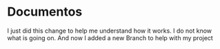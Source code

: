 # Documentos

I just did this change to help me understand how it works.
I do not know what is going on.
And now I added a new Branch to help with my project

